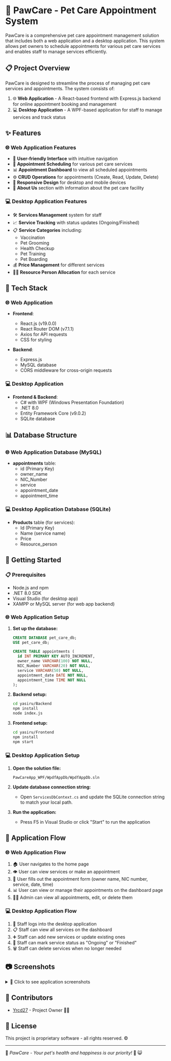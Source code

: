 ﻿# 🐾 PawCare - Pet Care Appointment System

PawCare is a comprehensive pet care appointment management solution that includes both a web application and a desktop application. This system allows pet owners to schedule appointments for various pet care services and enables staff to manage services efficiently.

## 📋 Project Overview

PawCare is designed to streamline the process of managing pet care services and appointments. The system consists of:

1. 🌐 **Web Application** - A React-based frontend with Express.js backend for online appointment booking and management
2. 💻 **Desktop Application** - A WPF-based application for staff to manage services and track status

## ✨ Features

### 🌐 Web Application Features
- 🎨 **User-friendly Interface** with intuitive navigation
- 📆 **Appointment Scheduling** for various pet care services
- 📊 **Appointment Dashboard** to view all scheduled appointments
- ⚙️ **CRUD Operations** for appointments (Create, Read, Update, Delete)
- 📱 **Responsive Design** for desktop and mobile devices
- 📝 **About Us** section with information about the pet care facility

### 💻 Desktop Application Features
- 🛠️ **Services Management** system for staff
- 📈 **Service Tracking** with status updates (Ongoing/Finished)
- 📋 **Service Categories** including:
  - Vaccination
  - Pet Grooming
  - Health Checkup
  - Pet Training
  - Pet Boarding
- 💰 **Price Management** for different services
- 👨‍⚕️ **Resource Person Allocation** for each service

## 🔧 Tech Stack

### 🌐 Web Application
- **Frontend**:
  - React.js (v19.0.0)
  - React Router DOM (v7.1.1)
  - Axios for API requests
  - CSS for styling

- **Backend**:
  - Express.js
  - MySQL database
  - CORS middleware for cross-origin requests

### 💻 Desktop Application
- **Frontend & Backend**:
  - C# with WPF (Windows Presentation Foundation)
  - .NET 8.0
  - Entity Framework Core (v9.0.2)
  - SQLite database

## 📊 Database Structure

### 🌐 Web Application Database (MySQL)
- **appointments** table:
  - id (Primary Key)
  - owner_name
  - NIC_Number
  - service
  - appointment_date
  - appointment_time

### 💻 Desktop Application Database (SQLite)
- **Products** table (for services):
  - Id (Primary Key)
  - Name (service name)
  - Price
  - Resource_person

## 🚀 Getting Started

### 📋 Prerequisites
- Node.js and npm
- .NET 8.0 SDK
- Visual Studio (for desktop app)
- XAMPP or MySQL server (for web app backend)

### 🌐 Web Application Setup

1. **Set up the database:**
   ```sql
   CREATE DATABASE pet_care_db;
   USE pet_care_db;
   
   CREATE TABLE appointments (
     id INT PRIMARY KEY AUTO_INCREMENT,
     owner_name VARCHAR(100) NOT NULL,
     NIC_Number VARCHAR(20) NOT NULL,
     service VARCHAR(50) NOT NULL,
     appointment_date DATE NOT NULL,
     appointment_time TIME NOT NULL
   );
   ```

2. **Backend setup:**
   ```bash
   cd yasiru/Backend
   npm install
   node index.js
   ```

3. **Frontend setup:**
   ```bash
   cd yasiru/Frontend
   npm install
   npm start
   ```

### 💻 Desktop Application Setup

1. **Open the solution file:**
   ```
   PawCareApp_WPF/WpdfAppDb/WpdfAppDb.sln
   ```

2. **Update database connection string:**
   - Open `ServicesDbContext.cs` and update the SQLite connection string to match your local path.

3. **Run the application:**
   - Press F5 in Visual Studio or click "Start" to run the application

## 📱 Application Flow

### 🌐 Web Application Flow
1. 🏠 User navigates to the home page
2. 👁️ User can view services or make an appointment
3. 📝 User fills out the appointment form (owner name, NIC number, service, date, time)
4. 📊 User can view or manage their appointments on the dashboard page
5. 👨‍💼 Admin can view all appointments, edit, or delete them

### 💻 Desktop Application Flow
1. 🔐 Staff logs into the desktop application
2. 📋 Staff can view all services on the dashboard
3. ➕ Staff can add new services or update existing ones
4. 🔄 Staff can mark service status as "Ongoing" or "Finished"
5. 🗑️ Staff can delete services when no longer needed

## 📷 Screenshots

<details>
<summary>📸 Click to see application screenshots</summary>

### 🌐 Web Application
*The web application includes intuitive interfaces for appointment booking and management.*

### 💻 Desktop Application
*The desktop application provides service management capabilities for staff.*

</details>

## 👥 Contributors

- [Yrcd27](https://github.com/Yrcd27) - Project Owner 👨‍💻

## 📄 License

This project is proprietary software - all rights reserved. ©️

---

🐾 *PawCare - Your pet's health and happiness is our priority!* 🐶 😺
